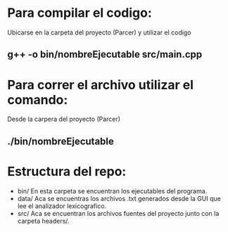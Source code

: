 # Para compilar el codigo:
Ubicarse en la carpeta del proyecto (Parcer) y utilizar el codigo
## g++ -o bin/nombreEjecutable src/main.cpp

# Para correr el archivo utilizar el comando:
Desde la carpera del proyecto (Parcer)
## ./bin/nombreEjecutable

# Estructura del repo: 
- bin/ En esta carpeta se encuentran los ejecutables del programa.
- data/ Aca se encuentras los archivos .txt generados desde la GUI que lee el analizador lexicografico.
- src/ Aca se encuentran los archivos fuentes del proyecto junto con la carpeta headers/.

